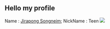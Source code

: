   ## Hello my profile ##
  
  Name : [Jirapong Songneim](https://www.facebook.com/profile.php?id=100012714318389);
  NickName : Teen
  ![](https://scontent.fbkk14-1.fna.fbcdn.net/v/t1.0-9/128401496_1088096111624189_7268053486184730546_n.jpg?_nc_cat=100&ccb=2&_nc_sid=09cbfe&_nc_eui2=AeGmQ-VsvJ_ddYpB22YybwP3vPNpetepQJa882l616lAlsTNO8ORlgX0kGD5vh6k-PESBs9R0tUJAvmaJeqRTW9t&_nc_ohc=vp2DOr1CcoEAX_f0UDz&_nc_ht=scontent.fbkk14-1.fna&oh=54d8a5abbf0cbdd84110f6bafa4a6bfc&oe=600A8346)
